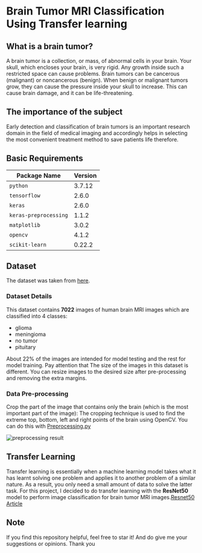 # Brain Tumor MRI Classification Using Transfer learning

## What is a brain tumor?

A brain tumor is a collection, or mass, of abnormal cells in your brain. Your skull, which encloses your brain, is very rigid. Any growth inside such a restricted space can cause problems. Brain tumors can be cancerous (malignant) or noncancerous (benign). When benign or malignant tumors grow, they can cause the pressure inside your skull to increase. This can cause brain damage, and it can be life-threatening.

## The importance of the subject

Early detection and classification of brain tumors is an important research domain in the field of medical imaging and accordingly helps in selecting the most convenient treatment method to save patients life therefore.

## Basic Requirements

| **Package Name**      | **Version** |
| --------------------- | ----------- |
| `python`              | 3.7.12      |
| `tensorflow`          | 2.6.0       |
| `keras`               | 2.6.0       |
| `keras-preprocessing` | 1.1.2       |
| `matplotlib`          | 3.0.2       |
| `opencv`              | 4.1.2       |
| `scikit-learn`        | 0.22.2      |

## Dataset

The dataset was taken from [here](https://www.kaggle.com/masoudnickparvar/brain-tumor-mri-dataset).

### Dataset Details

This dataset contains **7022** images of human brain MRI images which are classified into 4 classes:

- glioma
- meningioma
- no tumor
- pituitary

About 22% of the images are intended for model testing and the rest for model training.
Pay attention that The size of the images in this dataset is different. You can resize images to the desired size after pre-processing and removing the extra margins.

### Data Pre-processing

Crop the part of the image that contains only the brain (which is the most important part of the image): The cropping technique is used to find the extreme top, bottom, left and right points of the brain using OpenCV. You can do this with [Preprocessing.py](https://github.com/masoudnick/Brain-Tumor-MRI-Classification/blob/main/Preprocessing.py)

![preprocessing result](https://github.com/masoudnick/Brain-Tumor-MRI-Classification/blob/main/preprocess.jpg)

## Transfer Learning

Transfer learning is essentially when a machine learning model takes what it has learnt solving one problem and applies it to another problem of a similar nature. As a result, you only need a small amount of data to solve the latter task. For this project, I decided to do transfer learning with the **ResNet50** model to perform image classification for brain tumor MRI images.[Resnet50 Article](https://arxiv.org/abs/1512.03385)

## Note

If you find this repository helpful, feel free to star it!
And do give me your suggestions or opinions. Thank you
